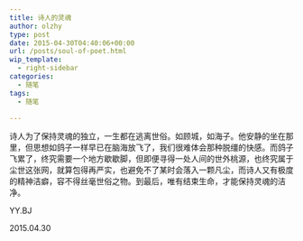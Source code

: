 ```yaml
---
title: 诗人的灵魂
author: olzhy
type: post
date: 2015-04-30T04:40:06+00:00
url: /posts/soul-of-poet.html
wip_template:
  - right-sidebar
categories:
  - 随笔
tags:
  - 随笔

---
```

诗人为了保持灵魂的独立，一生都在逃离世俗。如顾城，如海子。他安静的坐在那里，但思想如鸽子一样早已在脑海放飞了，我们很难体会那种脱缰的快感。而鸽子飞累了，终究需要一个地方歇歇脚，但即便寻得一处人间的世外桃源，也终究属于尘世这张网，就算包得再严实，也避免不了某时会落入一颗凡尘，而诗人又有极度的精神洁癖，容不得丝毫世俗之物。到最后，唯有结束生命，才能保持灵魂的洁净。

YY.BJ
  
2015.04.30